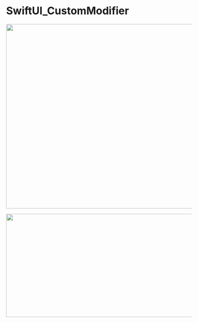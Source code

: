 # SwiftUI_CustomModifier

<p align="center">
<img src= "https://user-images.githubusercontent.com/16457165/78512300-4a3a4800-77de-11ea-9df2-eaf56da0c67d.gif" width="800" height="500">
 </p>
 
<p align="center">
<img src= "https://user-images.githubusercontent.com/16457165/80613326-19190480-8a78-11ea-9157-5a1a74c4c3de.png" width="800" height="280">
 </p>
